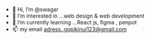 - 👋 Hi, I’m @swagar
- 👀 I’m interested in ...web design & web development
- 🌱 I’m currently learning ...React js, figma , penpot
- 📫  my email adress..gopikinui123@gmail.com

<!---
Gopinath-kunui/Gopinath-kunui is a ✨ special ✨ repository because its `README.md` (this file) appears on your GitHub profile.
You can click the Preview link to take a look at your changes.
--->
